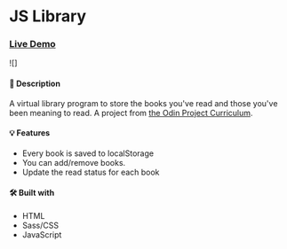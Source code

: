 # JS Library

### [Live Demo](https://danmenjivar.github.io/js-library/)

![]

#### 📝 Description
 
A virtual library program to store the books you've read and those you've been meaning to read. A project from [the Odin Project Curriculum](https://www.theodinproject.com/paths/full-stack-javascript/courses/javascript/lessons/library). 

#### 💡 Features
* Every book is saved to localStorage
* You can add/remove books.
* Update the read status for each book


#### 🛠️ Built with
* HTML
* Sass/CSS
* JavaScript